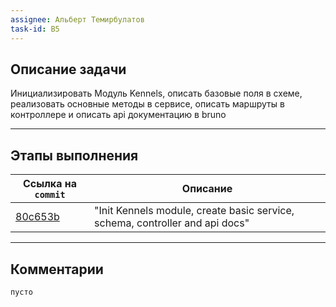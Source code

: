 ```yaml
---
assignee: Альберт Темирбулатов
task-id: B5
---
```

## **Описание задачи**

Инициализировать Модуль Kennels, описать базовые поля в схеме,  реализовать основные методы в сервисе, описать маршруты в контроллере и описать api документацию в bruno

---
## **Этапы выполнения**

| Ссылка на `commit`                                                                                   | Описание                                                                     |
| ---------------------------------------------------------------------------------------------------- | ---------------------------------------------------------------------------- |
| [80c653b](https://github.com/iamfromhe1l/pet-market/commit/80c653b8454b970ef096d3d5dcb52a9579b14905) | "Init Kennels module, create basic service, schema, controller and api docs" |

---
## **Комментарии**

`пусто`